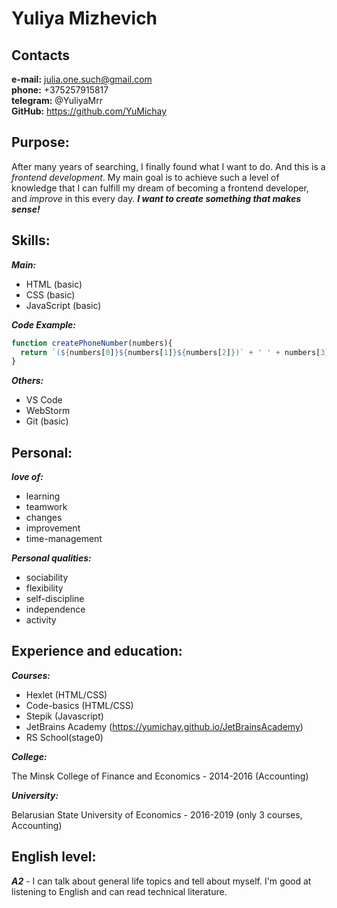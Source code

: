 # Yuliya Mizhevich  
## Contacts  
**e-mail:** julia.one.such@gmail.com   
**phone:** +375257915817  
**telegram:** @YuliyaMrr  
**GitHub:** <https://github.com/YuMichay>
## Purpose:  
After many years of searching, I finally found what I want to do. And this is a _frontend development_. My main goal is to achieve such a level of knowledge that I can fulfill my dream of becoming a frontend developer, and _improve_ in this every day. **_I want to create something that makes sense!_**  
## Skills:  
**_Main:_**
* HTML (basic)  
* CSS (basic)  
* JavaScript (basic) 

**_Code Example:_**
```javascript
function createPhoneNumber(numbers){
  return `(${numbers[0]}${numbers[1]}${numbers[2]})` + ' ' + numbers[3] + numbers[4] + numbers[5] + '-' + numbers[6] + numbers[7] + numbers[8] + numbers[9];
}
```

**_Others:_**  

* VS Code
* WebStorm
* Git (basic)  
## Personal:  
**_love of:_**  
* learning
* teamwork
* changes  
* improvement  
* time-management  

**_Personal qualities:_**  

* sociability  
* flexibility  
* self-discipline  
* independence  
* activity  
## Experience and education:  
**_Courses:_**  
* Hexlet (HTML/CSS)  
* Code-basics (HTML/CSS)  
* Stepik (Javascript)  
* JetBrains Academy (<https://yumichay.github.io/JetBrainsAcademy>)  
* RS School(stage0)

**_College:_**  

The Minsk College of Finance and Economics - 2014-2016 (Accounting)  

**_University:_**  

Belarusian State University of Economics - 2016-2019 (only 3 courses, Accounting)  
## English level:  
**_A2_** - I can talk about general life topics and tell about myself. I'm good at listening to English and can read technical literature.
